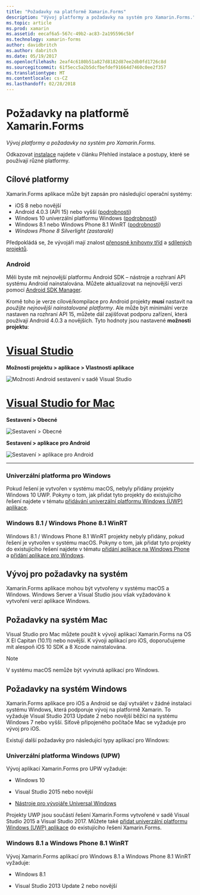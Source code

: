 ```yaml
---
title: "Požadavky na platformě Xamarin.Forms"
description: "Vývoj platformy a požadavky na systém pro Xamarin.Forms."
ms.topic: article
ms.prod: xamarin
ms.assetid: eecaf6a5-567c-49b2-ac83-2a195596c5bf
ms.technology: xamarin-forms
author: davidbritch
ms.author: dabritch
ms.date: 05/19/2017
ms.openlocfilehash: 2eaf4c6180b51a827d8182d87ee2db0fd1726c8d
ms.sourcegitcommit: 61f5ecc5a2b5dcfbefdef91664d7460c0ee2f357
ms.translationtype: MT
ms.contentlocale: cs-CZ
ms.lasthandoff: 02/28/2018
---
```

# <a name="xamarinforms-requirements"></a>Požadavky na platformě Xamarin.Forms

_Vývoj platformy a požadavky na systém pro Xamarin.Forms._

Odkazovat [instalace](~/cross-platform/get-started/installation/index.md) najdete v článku Přehled instalace a postupy, které se používají různé platformy.

## <a name="target-platforms"></a>Cílové platformy

Xamarin.Forms aplikace může být zapsán pro následující operační systémy:

-  iOS 8 nebo novější
-  Android 4.0.3 (API 15) nebo vyšší ([podrobnosti](#android))
-  Windows 10 univerzální platformu Windows ([podrobnosti](#windows10))
-  Windows 8.1 nebo Windows Phone 8.1 WinRT ([podrobnosti](#windows))
-  *Windows Phone 8 Silverlight (zastaralé)*

Předpokládá se, že vývojáři mají znalost [přenosné knihovny tříd](~/cross-platform/app-fundamentals/pcl.md) a [sdílených projektů](~/cross-platform/app-fundamentals/shared-projects.md).

<a name="android" />

### <a name="android"></a>Android

Měli byste mít nejnovější platformu Android SDK – nástroje a rozhraní API systému Android nainstalována. Můžete aktualizovat na nejnovější verzi pomocí [Android SDK Manager](~/android/get-started/installation/android-sdk.md).

Kromě toho je verze cílové/kompilace pro Android projekty **musí** nastavit na *použijte nejnovější nainstalované platformy*. Ale může být minimální verze nastaven na rozhraní API 15, můžete dál zajišťovat podporu zařízení, která používají Android 4.0.3 a novějších. Tyto hodnoty jsou nastavené **možnosti projektu**:

# <a name="visual-studiotabvswin"></a>[Visual Studio](#tab/vswin)

**Možnosti projektu > aplikace > Vlastnosti aplikace**

![](installation-images/options-android-vs-sml.png "Možnosti Android sestavení v sadě Visual Studio")

# <a name="visual-studio-for-mactabvsmac"></a>[Visual Studio for Mac](#tab/vsmac)

**Sestavení > Obecné**

![](installation-images/options-general-sml.png "Sestavení > Obecné")

**Sestavení > aplikace pro Android**

![](installation-images/options-android-sml.png "Sestavení > aplikace pro Android")

-----


<a name="windows10" />

### <a name="universal-windows-platform"></a>Univerzální platforma pro Windows

Pokud řešení je vytvořen v systému macOS, nebyly přidány projekty Windows 10 UWP. Pokyny o tom, jak přidat tyto projekty do existujícího řešení najdete v tématu [přidávání univerzální platformu Windows (UWP) aplikace](~/xamarin-forms/platform/windows/installation/universal.md).


<a name="windows" />

### <a name="windows-81--windows-phone-81-winrt"></a>Windows 8.1 / Windows Phone 8.1 WinRT

Windows 8.1 / Windows Phone 8.1 WinRT projekty nebyly přidány, pokud řešení je vytvořen v systému macOS. Pokyny o tom, jak přidat tyto projekty do existujícího řešení najdete v tématu [přidání aplikace na Windows Phone](~/xamarin-forms/platform/windows/installation/phone.md) a [přidání aplikace pro Windows](~/xamarin-forms/platform/windows/installation/tablet.md).


## <a name="development-system-requirements"></a>Vývoj pro požadavky na systém

Xamarin.Forms aplikace mohou být vytvořeny v systému macOS a Windows. Windows Server a Visual Studio jsou však vyžadováno k vytvoření verzí aplikace Windows.

## <a name="mac-system-requirements"></a>Požadavky na systém Mac

Visual Studio pro Mac můžete použít k vývoji aplikací Xamarin.Forms na OS X El Capitan (10.11) nebo novější. K vývoji aplikací pro iOS, doporučujeme mít alespoň iOS 10 SDK a 8 Xcode nainstalována.

> [!NOTE]
>  V systému macOS nemůže být vyvinutá aplikací pro Windows.

## <a name="windows-system-requirements"></a>Požadavky na systém Windows

Xamarin.Forms aplikace pro iOS a Android se dají vytvářet v žádné instalaci systému Windows, která podporuje vývoj na platformě Xamarin. To vyžaduje Visual Studio 2013 Update 2 nebo novější běžící na systému Windows 7 nebo vyšší. Síťově připojeného počítače Mac se vyžaduje pro vývoj pro iOS.

Existují další požadavky pro následující typy aplikací pro Windows:

### <a name="universal-windows-platform-uwp"></a>Univerzální platforma Windows (UPW)

Vývoj aplikací Xamarin.Forms pro UPW vyžaduje:

* Windows 10

* Visual Studio 2015 nebo novější

* [Nástroje pro vývojáře Universal Windows](https://dev.windows.com/downloads/windows-10-sdk)

Projekty UWP jsou součástí řešení Xamarin.Forms vytvořené v sadě Visual Studio 2015 a Visual Studio 2017.
Můžete také [přidat univerzální platformu Windows (UWP) aplikace](~/xamarin-forms/platform/windows/installation/universal.md) do existujícího řešení Xamarin.Forms.



### <a name="windows-81-and-windows-phone-81-winrt"></a>Windows 8.1 a Windows Phone 8.1 WinRT

Vývoj Xamarin.Forms aplikací pro Windows 8.1 a Windows Phone 8.1 WinRT vyžaduje:

* Windows 8.1

* Visual Studio 2013 Update 2 nebo novější
